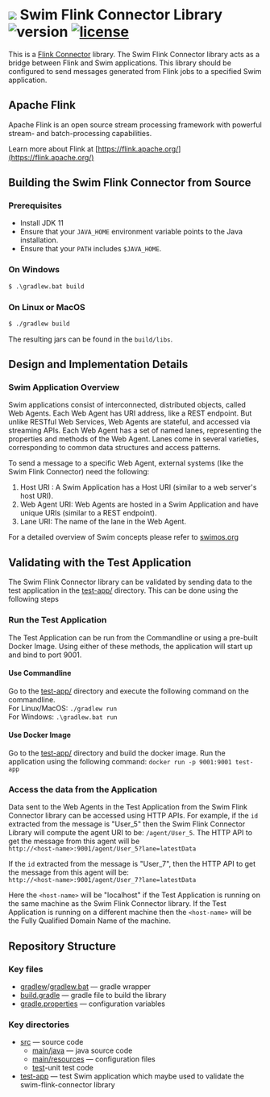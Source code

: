 # <a href="https://www.swimos.org"><img src="https://docs.swimos.org/readme/breach-marlin-blue-wide.svg"></a> Swim Flink Connector Library&ensp;![version](https://img.shields.io/github/tag/swimos/swim.svg?label=version) [![license](https://img.shields.io/github/license/swimos/swim.svg?color=blue)](https://github.com/swimos/swim/blob/main/LICENSE)


This is a [Flink Connector](https://nightlies.apache.org/flink/flink-docs-master/docs/connectors/datastream/overview/) library. The Swim Flink Connector library
acts as a bridge between Flink and Swim applications. This library should be configured to send messages generated from
Flink jobs to a specified Swim application.


## Apache Flink

Apache Flink is an open source stream processing framework with powerful stream- and batch-processing capabilities.

Learn more about Flink at [https://flink.apache.org/](https://flink.apache.org/)


## Building the Swim Flink Connector from Source

### Prerequisites

- Install JDK 11
- Ensure that your `JAVA_HOME` environment variable points to the Java installation.
- Ensure that your `PATH` includes `$JAVA_HOME`.

### On Windows

```bat
$ .\gradlew.bat build
```

### On Linux or MacOS

```bash
$ ./gradlew build
```

The resulting jars can be found in the `build/libs`.


## Design and Implementation Details

### Swim Application Overview
Swim applications consist of interconnected, distributed objects, called Web Agents. Each Web Agent has URI address, like a REST endpoint.
But unlike RESTful Web Services, Web Agents are stateful, and accessed via streaming APIs.  Each Web Agent has a set of named lanes,
representing the properties and methods of the Web Agent. Lanes come in several varieties, corresponding to common data structures and access patterns.

To send a message to a specific Web Agent, external systems (like the Swim Flink Connector) need the following:
1. Host URI : A Swim Application has a Host URI (similar to a web server's host URI).
2. Web Agent URI: Web Agents are hosted in a Swim Application and have unique URIs (similar to a REST endpoint).
3. Lane URI: The name of the lane in the Web Agent.

For a detailed overview of Swim concepts please refer to [swimos.org](https://www.swimos.org/concepts/)


## Validating with the Test Application
The Swim Flink Connector library can be validated by sending data to the test application in the [test-app/](test-app) directory. This can
be done using the following steps

### Run the Test Application
The Test Application can be run from the Commandline or using a pre-built Docker Image. Using either of these methods, the
application will start up and bind to port 9001.

#### Use Commandline
Go to the [test-app/](test-app) directory and execute the following command on the commandline.  
For Linux/MacOS: `./gradlew run`  
For Windows: `.\gradlew.bat run`

#### Use Docker Image
Go to the [test-app/](test-app) directory and build the docker image.
Run the application using the following command: `docker run -p 9001:9001 test-app`

### Access the data from the Application
Data sent to the Web Agents in the Test Application from the Swim Flink Connector library can be accessed using HTTP APIs.
For example, if the `id` extracted from the message is "User_5" then the Swim Flink Connector Library will compute the agent URI to
be: `/agent/User_5`. The HTTP API to get the message from this agent will be  
`http://<host-name>:9001/agent/User_5?lane=latestData`

If the `id` extracted from the message is "User_7", then the HTTP API to get the message from this agent will be:  
`http://<host-name>:9001/agent/User_7?lane=latestData`

Here the `<host-name>` will be "localhost" if the Test Application is running on the same machine as the Swim Flink Connector library.
If the Test Application is running on a different machine then the `<host-name>` will be the Fully Qualified Domain Name of the machine.


## Repository Structure

### Key files

- [gradlew](gradlew)/[gradlew.bat](gradlew.bat) — gradle wrapper
- [build.gradle](build.gradle) — gradle file to build the library
- [gradle.properties](gradle.properties) — configuration variables

### Key directories

- [src](src) — source code
    - [main/java](src/main/java) — java source code
    - [main/resources](src/main/resources) — configuration files
    - [test](src/test)-unit test code
- [test-app](test-app) — test Swim application which maybe used to validate the swim-flink-connector library